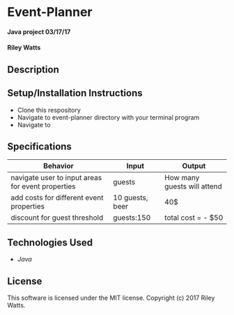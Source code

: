 # Event-Planner

#### Java project 03/17/17

#### Riley Watts

## Description


## Setup/Installation Instructions
* Clone this respository
* Navigate to event-planner directory with your terminal program
* Navigate to


## Specifications

|Behavior | Input | Output |
|---------|-------|--------|
|navigate user to input areas for event properties|guests|How many guests will attend|
|add costs for different event properties|10 guests, beer|40$|
|discount for guest threshold|guests:150|total cost = - $50|



## Technologies Used
* _Java_

## License
This software is licensed under the MIT license.
Copyright (c) 2017 Riley Watts.
